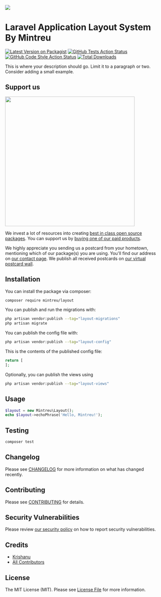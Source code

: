 
[<img src="https://github-ads.s3.eu-central-1.amazonaws.com/support-ukraine.svg?t=1" />](https://supportukrainenow.org)

# Laravel Application Layout System By Mintreu

[![Latest Version on Packagist](https://img.shields.io/packagist/v/mintreu/layout.svg?style=flat-square)](https://packagist.org/packages/mintreu/layout)
[![GitHub Tests Action Status](https://img.shields.io/github/workflow/status/mintreu/layout/run-tests?label=tests)](https://github.com/mintreu/layout/actions?query=workflow%3Arun-tests+branch%3Amain)
[![GitHub Code Style Action Status](https://img.shields.io/github/workflow/status/mintreu/layout/Fix%20PHP%20code%20style%20issues?label=code%20style)](https://github.com/mintreu/layout/actions?query=workflow%3A"Fix+PHP+code+style+issues"+branch%3Amain)
[![Total Downloads](https://img.shields.io/packagist/dt/mintreu/layout.svg?style=flat-square)](https://packagist.org/packages/mintreu/layout)

This is where your description should go. Limit it to a paragraph or two. Consider adding a small example.

## Support us

[<img src="https://github-ads.s3.eu-central-1.amazonaws.com/layout.jpg?t=1" width="419px" />](https://spatie.be/github-ad-click/layout)

We invest a lot of resources into creating [best in class open source packages](https://spatie.be/open-source). You can support us by [buying one of our paid products](https://spatie.be/open-source/support-us).

We highly appreciate you sending us a postcard from your hometown, mentioning which of our package(s) you are using. You'll find our address on [our contact page](https://spatie.be/about-us). We publish all received postcards on [our virtual postcard wall](https://spatie.be/open-source/postcards).

## Installation

You can install the package via composer:

```bash
composer require mintreu/layout
```

You can publish and run the migrations with:

```bash
php artisan vendor:publish --tag="layout-migrations"
php artisan migrate
```

You can publish the config file with:

```bash
php artisan vendor:publish --tag="layout-config"
```

This is the contents of the published config file:

```php
return [
];
```

Optionally, you can publish the views using

```bash
php artisan vendor:publish --tag="layout-views"
```

## Usage

```php
$layout = new Mintreu\Layout();
echo $layout->echoPhrase('Hello, Mintreu!');
```

## Testing

```bash
composer test
```

## Changelog

Please see [CHANGELOG](CHANGELOG.md) for more information on what has changed recently.

## Contributing

Please see [CONTRIBUTING](https://github.com/Krishzzi/.github/blob/main/CONTRIBUTING.md) for details.

## Security Vulnerabilities

Please review [our security policy](../../security/policy) on how to report security vulnerabilities.

## Credits

- [Krishanu](https://github.com/Krishzzi)
- [All Contributors](../../contributors)

## License

The MIT License (MIT). Please see [License File](LICENSE.md) for more information.
